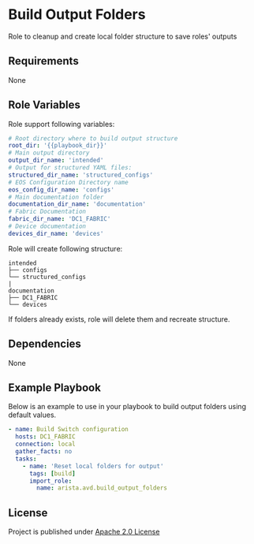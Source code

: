 # Build Output Folders

Role to cleanup and create local folder structure to save roles' outputs

## Requirements

None

## Role Variables

Role support following variables:

```yaml
# Root directory where to build output structure
root_dir: '{{playbook_dir}}'
# Main output directory
output_dir_name: 'intended'
# Output for structured YAML files:
structured_dir_name: 'structured_configs'
# EOS Configuration Directory name
eos_config_dir_name: 'configs'
# Main documentation folder
documentation_dir_name: 'documentation'
# Fabric Documentation
fabric_dir_name: 'DC1_FABRIC'
# Device documentation
devices_dir_name: 'devices'
```

Role will create following structure:

```
intended
├── configs
└── structured_configs
|
documentation
├── DC1_FABRIC
└── devices
```

If folders already exists, role will delete them and recreate structure.

## Dependencies

None

## Example Playbook

Below is an example to use in your playbook to build output folders using default values.

```yaml
- name: Build Switch configuration
  hosts: DC1_FABRIC
  connection: local
  gather_facts: no
  tasks:
    - name: 'Reset local folders for output'
      tags: [build]
      import_role:
        name: arista.avd.build_output_folders
```

## License

Project is published under [Apache 2.0 License](../../../../../LICENSE)

